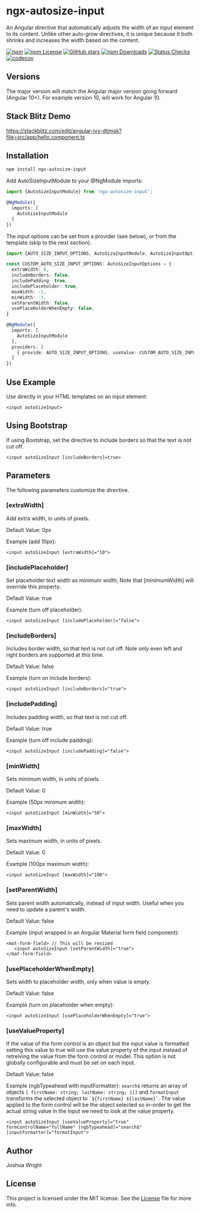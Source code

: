 # ngx-autosize-input

An Angular directive that automatically adjusts the width of an input element to its content. Unlike other auto-grow directives, it is unique because it both shrinks and increases the width based on the content.

[![npm](https://img.shields.io/npm/v/ngx-autosize-input.svg?style=flat-square)](https://www.npmjs.com/package/ng-packagr)
[![npm License](https://img.shields.io/npm/l/ngx-autosize-input.svg?style=flat-square)](https://github.com/ng-packagr/ng-packagr/blob/main/LICENSE)
[![GitHub stars](https://img.shields.io/github/stars/joshuawwright/ngx-autosize-input.svg?label=GitHub%20Stars&style=flat-square)](https://https://github.com/joshuawwright/ngx-autosize-input)
[![npm Downloads](https://img.shields.io/npm/dw/ngx-autosize-input.svg?style=flat-square)](https://www.npmjs.com/package/ngx-autosize-input)
[![Status Checks](https://github.com/joshuawwright/ngx-autosize-input/actions/workflows/ci.yml/badge.svg)](https://github.com/joshuawwright/ngx-autosize-input/actions/workflows/ci.yml)
[![codecov](https://codecov.io/github/joshuawwright/ngx-autosize-input/graph/badge.svg?token=6WPEL27FSC)](https://codecov.io/github/joshuawwright/ngx-autosize-input)

## Versions

The major version will match the Angular major version going forward (Angular 10+). For example version 10, will work for Angular 10.

## Stack Blitz Demo

https://stackblitz.com/edit/angular-ivy-dtjmsk?file=src/app/hello.component.ts

## Installation

```bash
npm install ngx-autosize-input
```

Add AutoSizeInputModule to your @NgModule imports:

```typescript
import {AutoSizeInputModule} from 'ngx-autosize-input';

@NgModule({
  imports: [
    AutoSizeInputModule
  ]
})
```

The input options can be set from a provider (see below), or from the template (skip to the next section).

```typescript
import {AUTO_SIZE_INPUT_OPTIONS, AutoSizeInputModule, AutoSizeInputOptions} from 'ngx-autosize-input';

const CUSTOM_AUTO_SIZE_INPUT_OPTIONS: AutoSizeInputOptions = {
  extraWidth: 0,
  includeBorders: false,
  includePadding: true,
  includePlaceholder: true,
  maxWidth: -1,
  minWidth: -1,
  setParentWidth: false,
  usePlaceHolderWhenEmpty: false,
}

@NgModule({
  imports: [
    AutoSizeInputModule
  ],
  providers: [
    { provide: AUTO_SIZE_INPUT_OPTIONS, useValue: CUSTOM_AUTO_SIZE_INPUT_OPTIONS }
  ]
})
```

## Use Example

Use directly in your HTML templates on an input element:

```
<input autoSizeInput>
```

## Using Bootstrap

If using Bootstrap, set the directive to include borders so that the text is not cut off.

```
<input autoSizeInput [includeBorders]=true>
```

## Parameters

The following parameters customize the directive.

### \[extraWidth]

Add extra width, in units of pixels.

Default Value: 0px

Example (add 10px):

```
<input autoSizeInput [extraWidth]="10">
```

### \[includePlaceholder]

Set placeholder text width as minimum width;
Note that [minimumWidth] will override this property.

Default Value: true

Example (turn off placeholder):

```
<input autoSizeInput [includePlaceholder]="false">
```

### \[includeBorders]

Includes border width, so that text is not cut off.
Note only even left and right borders are supported at this time.

Default Value: false

Example (turn on include borders):

```
<input autoSizeInput [includeBorders]="true">
```

### \[includePadding]

Includes padding width, so that text is not cut off.

Default Value: true

Example (turn off include padding):

```
<input autoSizeInput [includePadding]="false">
```

### \[minWidth]

Sets minimum width, in units of pixels.

Default Value: 0

Example (50px minimum width):

```
<input autoSizeInput [minWidth]="50">
```

### \[maxWidth]

Sets maximum width, in units of pixels.

Default Value: 0

Example (100px maximum width):

```
<input autoSizeInput [maxWidth]="100">
```

### \[setParentWidth]

Sets parent width automatically, instead of input width. Useful when you need to update a parent's width.

Default Value: false

Example (input wrapped in an Angular Material form field component):

```
<mat-form-field> // This will be resized
   <input autoSizeInput [setParentWidth]="true">
</mat-form-field>
```

### \[usePlaceholderWhenEmpty]

Sets width to placeholder width, only when value is empty.

Default Value: false

Example (turn on placeholder when empty):

```
<input autoSizeInput [usePlaceholderWhenEmpty]="true">
```

### \[useValueProperty]

If the value of the form control is an object but the input value is formatted setting this
value to true will use the value property of the input instead of retreiving the value from
the form control or model. This option is not globally configurable and must be set on each input.

Default Value: false

Example (ngbTypeahead with inputFormatter):
`search$` returns an array of objects `{ firstName: string; lastName: string; }[]` and `formatInput` transforms the selected object to `` `${firstName} ${lastName}` ``. The value applied to the form control will be the object
selected so in-order to get the actual string value in the input we need to look at the value property.

```
<input autoSizeInput [useValueProperty]="true" formControlName="fullName" [ngbTypeahead]="search$" [inputFormatter]="formatInput">
```

## Author

Joshua Wright

## License

This project is licensed under the MIT license. See the [License](LICENSE) file for more info.
